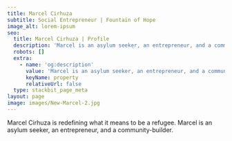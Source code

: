 ```yaml
---
title: Marcel Cirhuza
subtitle: Social Entrepreneur | Fountain of Hope
image_alt: lorem-ipsum
seo:
  title: Marcel Cirhuza | Profile
  description: 'Marcel is an asylum seeker, an entrepreneur, and a community-builder.'
  robots: []
  extra:
    - name: 'og:description'
      value: 'Marcel is an asylum seeker, an entrepreneur, and a community-builder.'
      keyName: property
      relativeUrl: false
  type: stackbit_page_meta
layout: page
image: images/New-Marcel-2.jpg
---
```

Marcel Cirhuza is redefining what it means to be a refugee. Marcel is an asylum seeker, an entrepreneur, and a community-builder.




